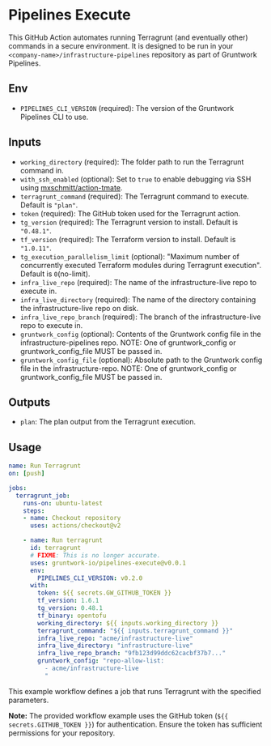 # Pipelines Execute

This GitHub Action automates running Terragrunt (and eventually other) commands in a secure environment.
It is designed to be run in your `<company-name>/infrastructure-pipelines` repository as part of Gruntwork Pipelines.

## Env

- `PIPELINES_CLI_VERSION` (required): The version of the Gruntwork Pipelines CLI to use.

## Inputs

- `working_directory` (required): The folder path to run the Terragrunt command in.
- `with_ssh_enabled` (optional): Set to `true` to enable debugging via SSH using [mxschmitt/action-tmate](https://github.com/marketplace/actions/debugging-with-tmate).
- `terragrunt_command` (required): The Terragrunt command to execute. Default is `"plan"`.
- `token` (required): The GitHub token used for the Terragrunt action.
- `tg_version` (required): The Terragrunt version to install. Default is `"0.48.1"`.
- `tf_version` (required): The Terraform version to install. Default is `"1.0.11"`.
- `tg_execution_parallelism_limit` (optional): "Maximum number of concurrently executed Terraform modules during Terragrunt execution". Default is `0`(no-limit).
- `infra_live_repo` (required): The name of the infrastructure-live repo to execute in.
- `infra_live_directory` (required): The name of the directory containing the infrastructure-live repo on disk.
- `infra_live_repo_branch` (required): The branch of the infrastructure-live repo to execute in.
- `gruntwork_config` (optional): Contents of the Gruntwork config file in the infrastructure-pipelines repo. NOTE: One of gruntwork_config or gruntwork_config_file MUST be passed in.
- `gruntwork_config_file` (optional): Absolute path to the Gruntwork config file in the infrastructure-repo. NOTE: One of gruntwork_config or gruntwork_config_file MUST be passed in.

## Outputs

- `plan`: The plan output from the Terragrunt execution.

## Usage

```yaml
name: Run Terragrunt
on: [push]

jobs:
  terragrunt_job:
    runs-on: ubuntu-latest
    steps:
    - name: Checkout repository
      uses: actions/checkout@v2

    - name: Run terragrunt
      id: terragrunt
      # FIXME: This is no longer accurate.
      uses: gruntwork-io/pipelines-execute@v0.0.1
      env:
        PIPELINES_CLI_VERSION: v0.2.0
      with:
        token: ${{ secrets.GW_GITHUB_TOKEN }}
        tf_version: 1.6.1
        tg_version: 0.48.1
        tf_binary: opentofu
        working_directory: ${{ inputs.working_directory }}
        terragrunt_command: "${{ inputs.terragrunt_command }}"
        infra_live_repo: "acme/infrastructure-live"
        infra_live_directory: "infrastructure-live"
        infra_live_repo_branch: "9fb123d99ddc62cacbf37b7..."
        gruntwork_config: "repo-allow-list:
          - acme/infrastructure-live
          "
```

This example workflow defines a job that runs Terragrunt with the specified parameters.

**Note:** The provided workflow example uses the GitHub token (`${{ secrets.GITHUB_TOKEN }}`) for authentication. Ensure the token has sufficient permissions for your repository.
```
